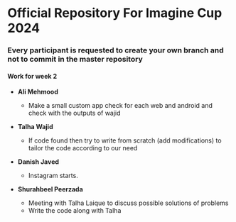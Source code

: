 
# Official Repository For Imagine Cup 2024

### Every participant is requested to create your own branch and not to commit in the master repository

#### Work for week 2

- **Ali Mehmood**
  - Make a small custom app check for each web and android and check with the outputs of wajid

- **Talha Wajid**
  - If code found then try to write from scratch (add modifications) to tailor the code according to our need

- **Danish Javed**
  - Instagram starts.

- **Shurahbeel Peerzada**
  - Meeting with Talha Laique to discuss possible solutions of problems
  - Write the code along with Talha
